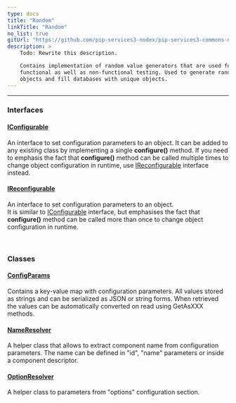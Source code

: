 ```yaml
---
type: docs
title: "Random"
linkTitle: "Random"
no_list: true
gitUrl: "https://github.com/pip-services3-nodex/pip-services3-commons-nodex"
description: >
    Todo: Rewrite this description.  

    Contains implementation of random value generators that are used for 
    functional as well as non-functional testing. Used to generate random 
    objects and fill databases with unique objects. 
---
```

---

<div class="module-body"> 

### Interfaces

#### [IConfigurable](iconfigurable)
An interface to set configuration parameters to an object. 
It can be added to any existing class by implementing a single **configure()** method.
If you need to emphasis the fact that **configure()** method can be called multiple times
to change object configuration in runtime, use [IReconfigurable](ireconfigurable) interface instead.

#### [IReconfigurable](ireconfigurable)
An interface to set configuration parameters to an object.  
It is similar to [IConfigurable](iconfigurable) interface, but emphasises the fact
that **configure()** method can be called more than once to change object configuration
in runtime.

<br>

### Classes

#### [ConfigParams](config_params)
Contains a key-value map with configuration parameters. 
All values stored as strings and can be serialized as JSON or string forms.
When retrieved the values can be automatically converted on read using GetAsXXX methods.

#### [NameResolver](name_resolver)
A helper class that allows to extract component name from configuration parameters.
The name can be defined in "id", "name" parameters or inside a component descriptor.

#### [OptionResolver](option_resolver)
A helper class to parameters from "options" configuration section.

</div>